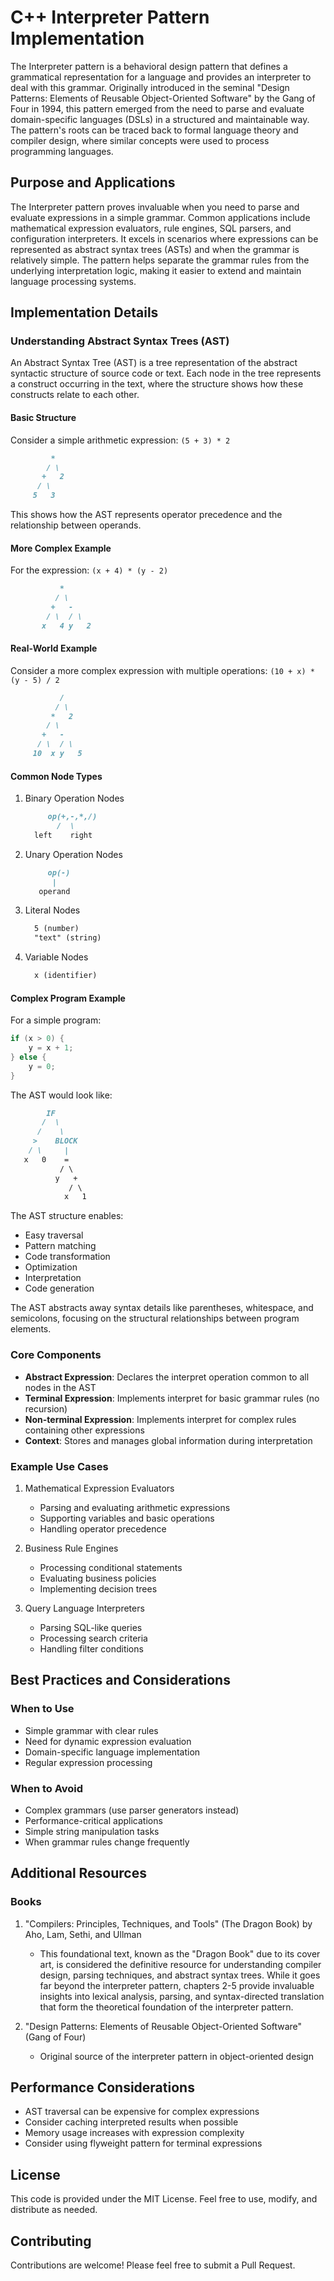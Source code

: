# C++ Interpreter Pattern Implementation

The Interpreter pattern is a behavioral design pattern that defines a grammatical representation for a language and provides an
interpreter to deal with this grammar. Originally introduced in the seminal "Design Patterns: Elements of Reusable Object-Oriented
Software" by the Gang of Four in 1994, this pattern emerged from the need to parse and evaluate domain-specific languages (DSLs) in a
structured and maintainable way. The pattern's roots can be traced back to formal language theory and compiler design, where similar
concepts were used to process programming languages.

## Purpose and Applications

The Interpreter pattern proves invaluable when you need to parse and evaluate expressions in a simple grammar. Common applications
include mathematical expression evaluators, rule engines, SQL parsers, and configuration interpreters. It excels in scenarios where
expressions can be represented as abstract syntax trees (ASTs) and when the grammar is relatively simple. The pattern helps separate
the grammar rules from the underlying interpretation logic, making it easier to extend and maintain language processing systems.

## Implementation Details

### Understanding Abstract Syntax Trees (AST)

An Abstract Syntax Tree (AST) is a tree representation of the abstract syntactic structure of source code or text. Each node in the
tree represents a construct occurring in the text, where the structure shows how these constructs relate to each other.

#### Basic Structure

Consider a simple arithmetic expression: `(5 + 3) * 2`

```markdown
         *
        / \
       +   2
      / \
     5   3
```

This shows how the AST represents operator precedence and the relationship between operands.

#### More Complex Example

For the expression: `(x + 4) * (y - 2)`

```markdown
           *
          / \
         +   -
        / \  / \
       x   4 y   2
```

#### Real-World Example

Consider a more complex expression with multiple operations:
`(10 + x) * (y - 5) / 2`

```markdown
           /
          / \
         *   2
        / \
       +   -
      / \  / \
     10  x y   5
```

#### Common Node Types

1. Binary Operation Nodes
   ```markdown
        op(+,-,*,/)
          /  \
     left    right
   ```

2. Unary Operation Nodes
   ```markdown
        op(-)
         |
      operand
   ```

3. Literal Nodes
   ```markdown
     5 (number)
     "text" (string)
   ```

4. Variable Nodes
   ```markdown
     x (identifier)
   ```

#### Complex Program Example

For a simple program:
```cpp
if (x > 0) {
    y = x + 1;
} else {
    y = 0;
}
```

The AST would look like:
```markdown
        IF
       /  \
      /    \
     >    BLOCK
    / \     |
   x   0    =
           / \
          y   +
             / \
            x   1
```

The AST structure enables:
- Easy traversal
- Pattern matching
- Code transformation
- Optimization
- Interpretation
- Code generation

The AST abstracts away syntax details like parentheses, whitespace, and semicolons, focusing on the structural relationships between
program elements.

### Core Components
- **Abstract Expression**: Declares the interpret operation common to all nodes in the AST
- **Terminal Expression**: Implements interpret for basic grammar rules (no recursion)
- **Non-terminal Expression**: Implements interpret for complex rules containing other expressions
- **Context**: Stores and manages global information during interpretation

### Example Use Cases
1. Mathematical Expression Evaluators
    - Parsing and evaluating arithmetic expressions
    - Supporting variables and basic operations
    - Handling operator precedence

2. Business Rule Engines
    - Processing conditional statements
    - Evaluating business policies
    - Implementing decision trees

3. Query Language Interpreters
    - Parsing SQL-like queries
    - Processing search criteria
    - Handling filter conditions

## Best Practices and Considerations

### When to Use
- Simple grammar with clear rules
- Need for dynamic expression evaluation
- Domain-specific language implementation
- Regular expression processing

### When to Avoid
- Complex grammars (use parser generators instead)
- Performance-critical applications
- Simple string manipulation tasks
- When grammar rules change frequently

## Additional Resources

### Books
1. "Compilers: Principles, Techniques, and Tools" (The Dragon Book) by Aho, Lam, Sethi, and Ullman
    - This foundational text, known as the "Dragon Book" due to its cover art, is considered the definitive resource for understanding
      compiler design, parsing techniques, and abstract syntax trees. While it goes far beyond the interpreter pattern, chapters 2-5
      provide invaluable insights into lexical analysis, parsing, and syntax-directed translation that form the theoretical foundation
      of the interpreter pattern.

2. "Design Patterns: Elements of Reusable Object-Oriented Software" (Gang of Four)
    - Original source of the interpreter pattern in object-oriented design

## Performance Considerations
- AST traversal can be expensive for complex expressions
- Consider caching interpreted results when possible
- Memory usage increases with expression complexity
- Consider using flyweight pattern for terminal expressions

## License
This code is provided under the MIT License. Feel free to use, modify, and distribute as needed.

## Contributing
Contributions are welcome! Please feel free to submit a Pull Request.
